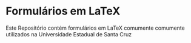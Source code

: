 # Formulários em LaTeX 
Este Repositório contém formulários em LaTeX comumente comumente utilizados na Universidade Estadual de Santa Cruz
